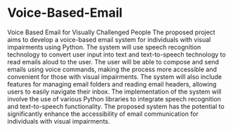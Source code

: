 # Voice-Based-Email
Voice Based Email for Visually Challenged People
The proposed project aims to develop a voice-based email system for individuals with visual impairments using Python. The system will use speech recognition technology to convert user input into text and text-to-speech technology to read emails aloud to the user. The user will be able to compose and send emails using voice commands, making the process more accessible and convenient for those with visual impairments. The system will also include features for managing email folders and reading email headers, allowing users to easily navigate their inbox. The implementation of the system will involve the use of various Python libraries to integrate speech recognition and text-to-speech functionality. The proposed system has the potential to significantly enhance the accessibility of email communication for individuals with visual impairments.


